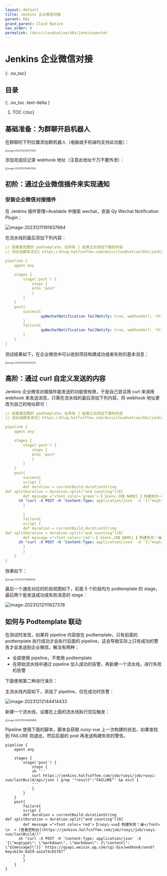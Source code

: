 ```yaml
---
layout: default
title: Jenkins 企业微信对接
parent: K8s
grand_parent: Cloud Native
nav_order: 8
permalink: /docs/cloudnative/k8s/jenkinswechat
---
```


# Jenkins 企业微信对接

{: .no_toc}

## 目录

{: .no_toc .text-delta }


1. TOC
{:toc}

## 基础准备：为群聊开启机器人

在群聊的下列位置添加群机器人（电脑或手机端均支持此功能）：

<img src="../../../pics/image-20231212104737425.png" alt="image-20231212104737425" style="zoom:50%;" />

添加完成后记录 webhook 地址（注意此地址千万不要外泄）：

<img src="../../../pics/image-20231212104901302.png" alt="image-20231212104901302" style="zoom:50%;" />

## 初阶：通过企业微信插件来实现通知

### 安装企业微信对接插件

在 Jenkins 插件管理>Available 中搜索 wechat，安装 Qy Wechat Notification Plugin：

![image-20231211191937664](../../../pics/image-20231211191937664.png)

在流水线的最后添加下列内容：

```yaml
// 前面是完整的 podtemplate，在所有 } 结束之后添加下面的内容
// 流水线脚本详见[ https://blog.halfcoffee.com/docs/cloudnative/k8s/jenkins]

pipeline {
    agent any

    stages {
        stage('post') {
            steps {
            echo 'post'
            }
        }
    }
    post{
        success{
                qyWechatNotification failNotify: true, webhookUrl: 'https://qyapi.weixin.qq.com/cgi-bin/webhook/send?key=b13e-bd29-aa1e74c65787', moreInfo:'成功'
        }
        failure{
                qyWechatNotification failNotify: true, webhookUrl: 'https://qyapi.weixin.qq.com/cgi-bin/webhook/send?key=b13e-bd29-aa1e74c65787', moreInfo:'失败'
        }
    }
}

```

测试结果如下，在企业微信中可以收到项目构建成功或者失败的基本消息：

<img src="../../../pics/image-20231212105322251.png" alt="image-20231212105322251" style="zoom:50%;" />



## 高阶：通过 curl 自定义发送的内容

Jenkins 企业微信对接插件能发送的功能很有限，于是自己尝试用 curl 来调用 webhook 来发送消息，只需在流水线的最后添加下列内容，将 webhook 地址更改为自己的地址即可：


```yaml
// 前面是完整的 podtemplate，在所有 } 结束之后添加下面的内容
// 流水线脚本详见[ https://blog.halfcoffee.com/docs/cloudnative/k8s/jenkins]

pipeline {
    agent any

    stages {
        stage('post') {
            steps {
            echo 'post' 
            }
        }
    }
    post{
        success{
        script {
        def duration = currentBuild.durationString
def splitDuration = duration.split("and counting")[0]
        def message ="<font color='green'>【 ${env.JOB_NAME} 】构建成功~😄</font> \n > 构建号码： ${env.BUILD_NUMBER} \n > 持续时间： ${splitDuration} \n > 执行人： ${currentBuild.buildCauses.shortDescription} \n > [查看控制台](${env.BUILD_URL})"
      sh "curl -X POST -H 'Content-Type: application/json' -d '{\"msgtype\": \"markdown\", \"markdown\": {\"content\": \"${message}\"}}' https://qyapi.weixin.qq.com/cgi-bin/webhook/send?key=b13e-bd29-aa1e74c65787"    
        }

        }
        failure{
        script {
        def duration = currentBuild.durationString
def splitDuration = duration.split("and counting")[0]
        def message ="<font color='red'>【 ${env.JOB_NAME} 】构建失败！😭</font> \n > 构建号码： ${env.BUILD_NUMBER} \n > 持续时间： ${splitDuration} \n > 执行人： ${currentBuild.buildCauses.shortDescription} \n > [查看控制台](${env.BUILD_URL})"
      sh "curl -X POST -H 'Content-Type: application/json' -d '{\"msgtype\": \"markdown\", \"markdown\": {\"content\": \"${message}\"}}' https://qyapi.weixin.qq.com/cgi-bin/webhook/send?key=b13e-bd29-aa1e74c65787"    
        }
        }
    }
}
```

效果如下：

<img src="../../../pics/image-20231212111639228.png" alt="image-20231212111639228" style="zoom:50%;" />

最后一个通告对应的阶段视图如下，前面 5 个阶段均为 podtemplate 的 stage，最后两个是发送成功或失败消息的 stage：

![image-20231212111627378](../../../pics/image-20231212111627378.png)

## 如何与 Podtemplate 联动

在测试时发现，如果将 pipeline 内容放在 podtemplate，只有前面的 podtemplate 执行成功才会执行后面的 pipeline，这会导致实际上只有成功的警告才会发送到企业微信，解法有两种：

- 全部使用 pipeline，不使用 podtemplate
- 在原始流水线中通过 pipeline 加入成功的告警，再新建一个流水线，进行失败的告警

下面使用第二种进行演示：

主流水线内容如下，添加了 pipeline，仅在成功时告警：

![image-20231212144414433](../../../pics/image-20231212144414433.png)

新建一个流水线，设置在上面的流水线执行完后触发：

<img src="../../../pics/image-20231212144459990.png" alt="image-20231212144459990" style="zoom:50%;" />

Pipeline 使用下面的脚本，脚本会获取 ruoiy-vue 上一次构建的状态，如果查找到 FAILURE 则退出，然后后面的 post 再发送构建失败的警告。

```shell
pipeline {
    agent any

    stages {
        stage('post') {
            steps {
            sh '''
            curl https://jenkins.halfcoffee.com/job/ruoyi/job/ruoyi-vue/lastBuild/api/json | grep '"result":"FAILURE"' && exit 1
            '''
            }
        }
    }
    post{
        failure{
        script {
        def duration = currentBuild.durationString
def splitDuration = duration.split("and counting")[0]
        def message ="<font color='red'>【ruoyi-vue】构建失败！😭</font> \n  > [查看控制台](https://jenkins.halfcoffee.com/job/ruoyi/job/ruoyi-vue/lastBuild/)"
      sh "curl -X POST -H 'Content-Type: application/json' -d '{\"msgtype\": \"markdown\", \"markdown\": {\"content\": \"${message}\"}}' https://qyapi.weixin.qq.com/cgi-bin/webhook/send?key=b13e-bd29-aa1e74c65787"    
        }
        }
    }
}
```

